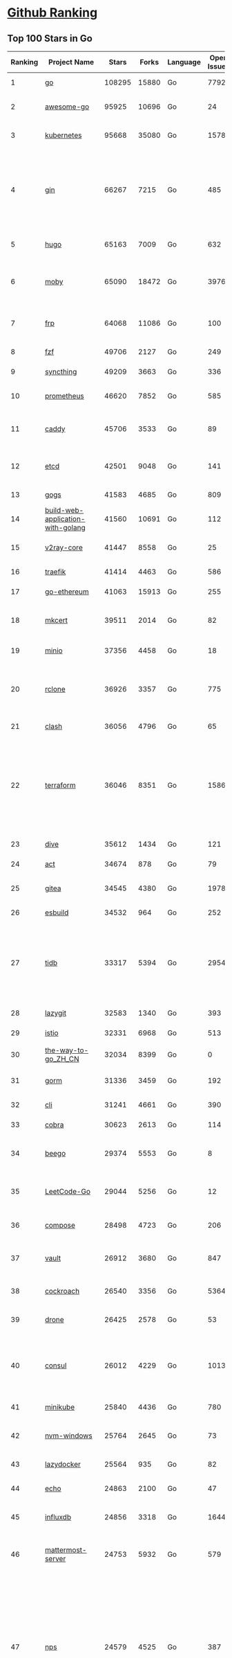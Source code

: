 [Github Ranking](../README.md)
==========

## Top 100 Stars in Go

| Ranking | Project Name | Stars | Forks | Language | Open Issues | Description | Last Commit |
| ------- | ------------ | ----- | ----- | -------- | ----------- | ----------- | ----------- |
| 1 | [go](https://github.com/golang/go) | 108295 | 15880 | Go | 7792 | The Go programming language | 2023-02-07T09:00:10Z |
| 2 | [awesome-go](https://github.com/avelino/awesome-go) | 95925 | 10696 | Go | 24 | A curated list of awesome Go frameworks, libraries and software | 2023-02-05T21:27:00Z |
| 3 | [kubernetes](https://github.com/kubernetes/kubernetes) | 95668 | 35080 | Go | 1578 | Production-Grade Container Scheduling and Management | 2023-02-07T09:59:20Z |
| 4 | [gin](https://github.com/gin-gonic/gin) | 66267 | 7215 | Go | 485 | Gin is a HTTP web framework written in Go (Golang). It features a Martini-like API with much better performance -- up to 40 times faster. If you need smashing performance, get yourself some Gin. | 2023-02-07T08:37:50Z |
| 5 | [hugo](https://github.com/gohugoio/hugo) | 65163 | 7009 | Go | 632 | The world’s fastest framework for building websites. | 2023-02-07T08:11:03Z |
| 6 | [moby](https://github.com/moby/moby) | 65090 | 18472 | Go | 3976 | Moby Project - a collaborative project for the container ecosystem to assemble container-based systems | 2023-02-07T09:41:01Z |
| 7 | [frp](https://github.com/fatedier/frp) | 64068 | 11086 | Go | 100 | A fast reverse proxy to help you expose a local server behind a NAT or firewall to the internet. | 2023-02-07T02:17:45Z |
| 8 | [fzf](https://github.com/junegunn/fzf) | 49706 | 2127 | Go | 249 | :cherry_blossom: A command-line fuzzy finder | 2023-02-01T16:17:21Z |
| 9 | [syncthing](https://github.com/syncthing/syncthing) | 49209 | 3663 | Go | 336 | Open Source Continuous File Synchronization | 2023-02-06T21:49:17Z |
| 10 | [prometheus](https://github.com/prometheus/prometheus) | 46620 | 7852 | Go | 585 | The Prometheus monitoring system and time series database. | 2023-02-06T23:12:54Z |
| 11 | [caddy](https://github.com/caddyserver/caddy) | 45706 | 3533 | Go | 89 | Fast and extensible multi-platform HTTP/1-2-3 web server with automatic HTTPS | 2023-02-07T05:03:38Z |
| 12 | [etcd](https://github.com/etcd-io/etcd) | 42501 | 9048 | Go | 141 | Distributed reliable key-value store for the most critical data of a distributed system | 2023-02-07T08:01:00Z |
| 13 | [gogs](https://github.com/gogs/gogs) | 41583 | 4685 | Go | 809 | Gogs is a painless self-hosted Git service | 2023-02-06T15:17:42Z |
| 14 | [build-web-application-with-golang](https://github.com/astaxie/build-web-application-with-golang) | 41560 | 10691 | Go | 112 | A golang ebook intro how to build a web with golang | 2022-12-29T05:46:04Z |
| 15 | [v2ray-core](https://github.com/v2ray/v2ray-core) | 41447 | 8558 | Go | 25 | A platform for building proxies to bypass network restrictions. | 2023-02-03T19:59:07Z |
| 16 | [traefik](https://github.com/traefik/traefik) | 41414 | 4463 | Go | 586 | The Cloud Native Application Proxy | 2023-02-03T20:57:42Z |
| 17 | [go-ethereum](https://github.com/ethereum/go-ethereum) | 41063 | 15913 | Go | 255 | Official Go implementation of the Ethereum protocol | 2023-02-07T08:49:14Z |
| 18 | [mkcert](https://github.com/FiloSottile/mkcert) | 39511 | 2014 | Go | 82 | A simple zero-config tool to make locally trusted development certificates with any names you'd like. | 2023-02-06T10:52:47Z |
| 19 | [minio](https://github.com/minio/minio) | 37356 | 4458 | Go | 18 | Multi-Cloud :cloud: Object Storage  | 2023-02-07T03:37:07Z |
| 20 | [rclone](https://github.com/rclone/rclone) | 36926 | 3357 | Go | 775 | "rsync for cloud storage" - Google Drive, S3, Dropbox, Backblaze B2, One Drive, Swift, Hubic, Wasabi, Google Cloud Storage, Yandex Files | 2023-02-06T19:23:00Z |
| 21 | [clash](https://github.com/Dreamacro/clash) | 36056 | 4796 | Go | 65 | A rule-based tunnel in Go. | 2023-02-04T06:21:02Z |
| 22 | [terraform](https://github.com/hashicorp/terraform) | 36046 | 8351 | Go | 1586 | Terraform enables you to safely and predictably create, change, and improve infrastructure. It is an open source tool that codifies APIs into declarative configuration files that can be shared amongst team members, treated as code, edited, reviewed, and versioned. | 2023-02-07T09:31:40Z |
| 23 | [dive](https://github.com/wagoodman/dive) | 35612 | 1434 | Go | 121 | A tool for exploring each layer in a docker image | 2023-02-05T15:32:48Z |
| 24 | [act](https://github.com/nektos/act) | 34674 | 878 | Go | 79 | Run your GitHub Actions locally 🚀 | 2023-02-06T21:13:24Z |
| 25 | [gitea](https://github.com/go-gitea/gitea) | 34545 | 4380 | Go | 1978 | Git with a cup of tea, painless self-hosted git service | 2023-02-07T09:57:03Z |
| 26 | [esbuild](https://github.com/evanw/esbuild) | 34532 | 964 | Go | 252 | An extremely fast bundler for the web | 2023-02-06T22:52:41Z |
| 27 | [tidb](https://github.com/pingcap/tidb) | 33317 | 5394 | Go | 2954 | TiDB is an open-source, cloud-native, distributed, MySQL-Compatible database for elastic scale and real-time analytics. Try AI-powered Chat2Query free at : https://tidbcloud.com/free-trial | 2023-02-07T09:59:40Z |
| 28 | [lazygit](https://github.com/jesseduffield/lazygit) | 32583 | 1340 | Go | 393 | simple terminal UI for git commands | 2023-02-07T09:00:08Z |
| 29 | [istio](https://github.com/istio/istio) | 32331 | 6968 | Go | 513 | Connect, secure, control, and observe services. | 2023-02-07T09:03:33Z |
| 30 | [the-way-to-go_ZH_CN](https://github.com/unknwon/the-way-to-go_ZH_CN) | 32034 | 8399 | Go | 0 | 《The Way to Go》中文译本，中文正式名《Go 入门指南》 | 2023-02-03T08:05:42Z |
| 31 | [gorm](https://github.com/go-gorm/gorm) | 31336 | 3459 | Go | 192 | The fantastic ORM library for Golang, aims to be developer friendly | 2023-02-07T08:27:49Z |
| 32 | [cli](https://github.com/cli/cli) | 31241 | 4661 | Go | 390 | GitHub’s official command line tool | 2023-02-07T02:48:08Z |
| 33 | [cobra](https://github.com/spf13/cobra) | 30623 | 2613 | Go | 114 | A Commander for modern Go CLI interactions | 2023-02-07T09:29:03Z |
| 34 | [beego](https://github.com/beego/beego) | 29374 | 5553 | Go | 8 | beego is an open-source, high-performance web framework for the Go programming language. | 2023-02-07T02:33:55Z |
| 35 | [LeetCode-Go](https://github.com/halfrost/LeetCode-Go) | 29044 | 5256 | Go | 12 | ✅ Solutions to LeetCode by Go, 100% test coverage, runtime beats 100% / LeetCode 题解 | 2023-01-04T18:30:02Z |
| 36 | [compose](https://github.com/docker/compose) | 28498 | 4723 | Go | 206 | Define and run multi-container applications with Docker | 2023-02-06T16:08:23Z |
| 37 | [vault](https://github.com/hashicorp/vault) | 26912 | 3680 | Go | 847 | A tool for secrets management, encryption as a service, and privileged access management | 2023-02-07T09:41:05Z |
| 38 | [cockroach](https://github.com/cockroachdb/cockroach) | 26540 | 3356 | Go | 5364 | CockroachDB - the open source, cloud-native distributed SQL database. | 2023-02-07T10:00:08Z |
| 39 | [drone](https://github.com/harness/drone) | 26425 | 2578 | Go | 53 | Drone is a Container-Native, Continuous Delivery Platform | 2023-02-02T07:37:12Z |
| 40 | [consul](https://github.com/hashicorp/consul) | 26012 | 4229 | Go | 1013 | Consul is a distributed, highly available, and data center aware solution to connect and configure applications across dynamic, distributed infrastructure. | 2023-02-07T09:44:35Z |
| 41 | [minikube](https://github.com/kubernetes/minikube) | 25840 | 4436 | Go | 780 | Run Kubernetes locally | 2023-02-06T22:13:00Z |
| 42 | [nvm-windows](https://github.com/coreybutler/nvm-windows) | 25764 | 2645 | Go | 73 | A node.js version management utility for Windows. Ironically written in Go. | 2023-02-06T02:17:56Z |
| 43 | [lazydocker](https://github.com/jesseduffield/lazydocker) | 25564 | 935 | Go | 82 | The lazier way to manage everything docker | 2023-02-01T07:22:02Z |
| 44 | [echo](https://github.com/labstack/echo) | 24863 | 2100 | Go | 47 | High performance, minimalist Go web framework | 2023-02-01T20:38:20Z |
| 45 | [influxdb](https://github.com/influxdata/influxdb) | 24856 | 3318 | Go | 1644 | Scalable datastore for metrics, events, and real-time analytics | 2023-02-06T15:22:36Z |
| 46 | [mattermost-server](https://github.com/mattermost/mattermost-server) | 24753 | 5932 | Go | 579 | Mattermost is an open source platform for secure collaboration across the entire software development lifecycle. | 2023-02-07T09:43:11Z |
| 47 | [nps](https://github.com/ehang-io/nps) | 24579 | 4525 | Go | 387 | 一款轻量级、高性能、功能强大的内网穿透代理服务器。支持tcp、udp、socks5、http等几乎所有流量转发，可用来访问内网网站、本地支付接口调试、ssh访问、远程桌面，内网dns解析、内网socks5代理等等……，并带有功能强大的web管理端。a lightweight, high-performance, powerful intranet penetration proxy server, with a powerful web management terminal. | 2022-12-19T19:25:06Z |
| 48 | [fiber](https://github.com/gofiber/fiber) | 24525 | 1257 | Go | 27 | ⚡️ Express inspired web framework written in Go | 2023-02-07T05:23:09Z |
| 49 | [kit](https://github.com/go-kit/kit) | 24518 | 2383 | Go | 35 | A standard library for microservices. | 2023-01-02T06:10:18Z |
| 50 | [portainer](https://github.com/portainer/portainer) | 24443 | 2121 | Go | 929 | Making Docker and Kubernetes management easy. | 2023-02-07T06:08:39Z |
| 51 | [photoprism](https://github.com/photoprism/photoprism) | 24412 | 1390 | Go | 342 | AI-Powered Photos App for the Decentralized Web 🌈💎✨ | 2023-02-06T03:14:45Z |
| 52 | [helm](https://github.com/helm/helm) | 23682 | 6544 | Go | 259 | The Kubernetes Package Manager | 2023-02-07T09:52:29Z |
| 53 | [iris](https://github.com/kataras/iris) | 23518 | 2465 | Go | 79 | The fastest HTTP/2 Go Web Framework. New, modern, easy to learn. Fast development with Code you control. Unbeatable cost-performance ratio :leaves: :rocket: \| 谢谢 \| #golang | 2023-02-07T04:09:40Z |
| 54 | [nsq](https://github.com/nsqio/nsq) | 23180 | 2823 | Go | 51 | A realtime distributed messaging platform | 2023-02-05T10:41:24Z |
| 55 | [faas](https://github.com/openfaas/faas) | 22619 | 1826 | Go | 27 | OpenFaaS - Serverless Functions Made Simple | 2023-01-28T09:18:21Z |
| 56 | [ngrok](https://github.com/inconshreveable/ngrok) | 22552 | 4163 | Go | 207 | Introspected tunnels to localhost | 2022-08-23T07:11:57Z |
| 57 | [go-zero](https://github.com/zeromicro/go-zero) | 22524 | 3222 | Go | 170 | A cloud-native Go microservices framework with cli tool for productivity. | 2023-02-06T12:25:12Z |
| 58 | [hub](https://github.com/github/hub) | 22287 | 2351 | Go | 236 | A command-line tool that makes git easier to use with GitHub. | 2023-01-26T21:08:05Z |
| 59 | [k3s](https://github.com/k3s-io/k3s) | 22214 | 1970 | Go | 295 | Lightweight Kubernetes | 2023-02-07T08:28:44Z |
| 60 | [logrus](https://github.com/sirupsen/logrus) | 22088 | 2211 | Go | 4 | Structured, pluggable logging for Go. | 2023-01-15T13:31:02Z |
| 61 | [viper](https://github.com/spf13/viper) | 21964 | 1827 | Go | 357 | Go configuration with fangs | 2023-02-05T17:54:46Z |
| 62 | [docker_practice](https://github.com/yeasy/docker_practice) | 21814 | 5456 | Go | 3 | Learn and understand Docker&Container technologies, with real DevOps practice! | 2023-01-17T20:03:57Z |
| 63 | [croc](https://github.com/schollz/croc) | 21693 | 947 | Go | 93 | Easily and securely send things from one computer to another :crocodile: :package: | 2023-02-07T00:15:31Z |
| 64 | [go-patterns](https://github.com/tmrts/go-patterns) | 21343 | 1982 | Go | 15 | Curated list of Go design patterns, recipes and idioms | 2022-08-07T21:44:59Z |
| 65 | [micro](https://github.com/zyedidia/micro) | 21039 | 1092 | Go | 673 | A modern and intuitive terminal-based text editor | 2023-02-07T01:00:15Z |
| 66 | [pocketbase](https://github.com/pocketbase/pocketbase) | 20887 | 803 | Go | 38 | Open Source realtime backend in 1 file | 2023-02-06T17:53:35Z |
| 67 | [vegeta](https://github.com/tsenart/vegeta) | 20760 | 1279 | Go | 84 | HTTP load testing tool and library. It's over 9000! | 2023-02-01T11:24:02Z |
| 68 | [rancher](https://github.com/rancher/rancher) | 20558 | 2732 | Go | 2234 | Complete container management platform | 2023-02-07T07:53:21Z |
| 69 | [v2ray-core](https://github.com/v2fly/v2ray-core) | 20520 | 3358 | Go | 59 | A platform for building proxies to bypass network restrictions. | 2023-02-06T22:01:09Z |
| 70 | [dapr](https://github.com/dapr/dapr) | 20366 | 1611 | Go | 320 | Dapr is a portable, event-driven, runtime for building distributed applications across cloud and edge. | 2023-02-07T06:32:19Z |
| 71 | [lux](https://github.com/iawia002/lux) | 20117 | 2402 | Go | 417 | 👾 Fast and simple video download library and CLI tool written in Go | 2023-02-02T08:33:51Z |
| 72 | [go-micro](https://github.com/go-micro/go-micro) | 20000 | 2223 | Go | 62 | A Go microservices framework | 2023-01-03T11:58:03Z |
| 73 | [delve](https://github.com/go-delve/delve) | 19951 | 2011 | Go | 106 | Delve is a debugger for the Go programming language. | 2023-02-03T20:11:12Z |
| 74 | [kratos](https://github.com/go-kratos/kratos) | 19880 | 3722 | Go | 95 | Your ultimate Go microservices framework for the cloud-native era. | 2023-02-07T08:49:33Z |
| 75 | [cli](https://github.com/urfave/cli) | 19712 | 1665 | Go | 36 | A simple, fast, and fun package for building command line apps in Go | 2023-02-07T07:29:06Z |
| 76 | [k9s](https://github.com/derailed/k9s) | 19571 | 1235 | Go | 353 | 🐶 Kubernetes CLI To Manage Your Clusters In Style! | 2023-02-06T23:03:15Z |
| 77 | [restic](https://github.com/restic/restic) | 19377 | 1262 | Go | 364 | Fast, secure, efficient backup program | 2023-02-06T21:15:17Z |
| 78 | [fyne](https://github.com/fyne-io/fyne) | 19360 | 1083 | Go | 469 | Cross platform GUI in Go inspired by Material Design | 2023-02-07T09:04:15Z |
| 79 | [k6](https://github.com/grafana/k6) | 19360 | 1021 | Go | 380 | A modern load testing tool, using Go and JavaScript - https://k6.io | 2023-02-07T08:55:35Z |
| 80 | [harbor](https://github.com/goharbor/harbor) | 19324 | 4260 | Go | 522 | An open source trusted cloud native registry project that stores, signs, and scans content. | 2023-02-07T09:06:42Z |
| 81 | [colly](https://github.com/gocolly/colly) | 18827 | 1540 | Go | 135 | Elegant Scraper and Crawler Framework for Golang | 2023-01-16T16:28:51Z |
| 82 | [websocket](https://github.com/gorilla/websocket) | 18755 | 3189 | Go | 28 | A fast, well-tested and widely used WebSocket implementation for Go. | 2022-12-09T16:03:16Z |
| 83 | [filebrowser](https://github.com/filebrowser/filebrowser) | 18632 | 2268 | Go | 53 | 📂 Web File Browser | 2023-02-06T18:34:14Z |
| 84 | [loki](https://github.com/grafana/loki) | 18213 | 2517 | Go | 656 | Like Prometheus, but for logs. | 2023-02-07T09:41:30Z |
| 85 | [mux](https://github.com/gorilla/mux) | 18056 | 1696 | Go | 16 | A powerful HTTP router and URL matcher for building Go web servers with 🦍 | 2022-12-09T15:56:57Z |
| 86 | [zap](https://github.com/uber-go/zap) | 17986 | 1273 | Go | 93 | Blazing fast, structured, leveled logging in Go. | 2023-01-18T06:23:11Z |
| 87 | [grpc-go](https://github.com/grpc/grpc-go) | 17507 | 3890 | Go | 129 | The Go language implementation of gRPC. HTTP/2 based RPC | 2023-02-07T02:15:51Z |
| 88 | [gotty](https://github.com/yudai/gotty) | 17459 | 1321 | Go | 102 | Share your terminal as a web application | 2023-01-03T18:48:03Z |
| 89 | [Cloudreve](https://github.com/cloudreve/Cloudreve) | 17160 | 2949 | Go | 253 | 🌩支持多家云存储的云盘系统 (Self-hosted file management and sharing system, supports multiple storage providers) | 2023-02-07T09:56:34Z |
| 90 | [jaeger](https://github.com/jaegertracing/jaeger) | 17066 | 2044 | Go | 317 | CNCF Jaeger, a Distributed Tracing Platform | 2023-02-07T04:46:11Z |
| 91 | [bubbletea](https://github.com/charmbracelet/bubbletea) | 16838 | 525 | Go | 32 | A powerful little TUI framework 🏗 | 2023-02-06T19:44:59Z |
| 92 | [goreplay](https://github.com/buger/goreplay) | 16834 | 1698 | Go | 261 | GoReplay is an open-source tool for capturing and replaying live HTTP traffic into a test environment in order to continuously test your system with real data. It can be used to increase confidence in code deployments, configuration changes and infrastructure changes. | 2023-02-06T07:00:49Z |
| 93 | [podman](https://github.com/containers/podman) | 16722 | 1806 | Go | 359 | Podman: A tool for managing OCI containers and pods. | 2023-02-07T09:50:26Z |
| 94 | [websocketd](https://github.com/joewalnes/websocketd) | 16696 | 999 | Go | 39 | Turn any program that uses STDIN/STDOUT into a WebSocket server. Like inetd, but for WebSockets.  | 2023-02-04T04:57:22Z |
| 95 | [xbar](https://github.com/matryer/xbar) | 16586 | 643 | Go | 133 | Put the output from any script or program into your macOS Menu Bar (the BitBar reboot) | 2023-01-29T19:38:33Z |
| 96 | [seaweedfs](https://github.com/seaweedfs/seaweedfs) | 16472 | 1920 | Go | 129 | SeaweedFS is a fast distributed storage system for blobs, objects, files, and data lake, for billions of files! Blob store has O(1) disk seek, cloud tiering. Filer supports Cloud Drive, cross-DC active-active replication, Kubernetes, POSIX FUSE mount, S3 API, S3 Gateway, Hadoop, WebDAV, encryption, Erasure Coding. | 2023-02-07T06:34:56Z |
| 97 | [go-redis](https://github.com/redis/go-redis) | 16358 | 1978 | Go | 176 | Type-safe Redis client for Golang | 2023-02-07T09:52:11Z |
| 98 | [slim](https://github.com/slimtoolkit/slim) | 16096 | 609 | Go | 135 | Slim(toolkit): Don't change anything in your container image and minify it by up to 30x (and for compiled languages even more) making it secure too! (free and open source) | 2023-02-07T08:38:07Z |
| 99 | [trivy](https://github.com/aquasecurity/trivy) | 16036 | 1561 | Go | 300 | Find vulnerabilities, misconfigurations, secrets, SBOM in containers, Kubernetes, code repositories, clouds and more | 2023-02-07T06:56:49Z |
| 100 | [fx](https://github.com/antonmedv/fx) | 15979 | 446 | Go | 17 | Terminal JSON viewer | 2023-02-03T05:39:18Z |

